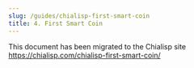 ```yaml
---
slug: /guides/chialisp-first-smart-coin
title: 4. First Smart Coin
---
```


This document has been migrated to the Chialisp site https://chialisp.com/chialisp-first-smart-coin/
